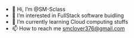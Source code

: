 - 👋 Hi, I’m @SM-Sclass
- 👀 I’m interested in FullStack software buidling
- 🌱 I’m currently learning Cloud computing stuffs
- 📫 How to reach me smclover376@gmail.com
  

<!---
SM-Sclass/SM-Sclass is a ✨ special ✨ repository because its `README.md` (this file) appears on your GitHub profile.
You can click the Preview link to take a look at your changes.
--->
